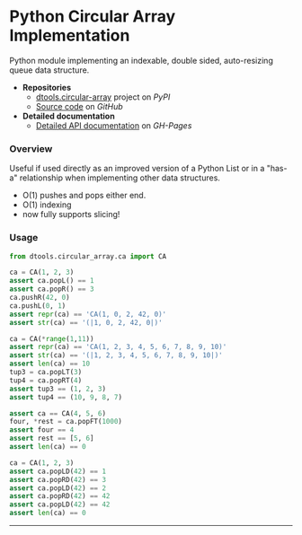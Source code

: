 # Python Circular Array Implementation

Python module implementing an indexable, double sided,
auto-resizing queue data structure.

* **Repositories**
  * [dtools.circular-array][1] project on *PyPI*
  * [Source code][2] on *GitHub*
* **Detailed documentation**
  * [Detailed API documentation][3] on *GH-Pages*

### Overview

Useful if used directly as an improved version of a Python List or in
a "has-a" relationship when implementing other data structures.

* O(1) pushes and pops either end.
* O(1) indexing
* now fully supports slicing!

### Usage

```python
from dtools.circular_array.ca import CA

ca = CA(1, 2, 3)
assert ca.popL() == 1
assert ca.popR() == 3
ca.pushR(42, 0)
ca.pushL(0, 1)
assert repr(ca) == 'CA(1, 0, 2, 42, 0)'
assert str(ca) == '(|1, 0, 2, 42, 0|)'

ca = CA(*range(1,11))
assert repr(ca) == 'CA(1, 2, 3, 4, 5, 6, 7, 8, 9, 10)'
assert str(ca) == '(|1, 2, 3, 4, 5, 6, 7, 8, 9, 10|)'
assert len(ca) == 10
tup3 = ca.popLT(3)
tup4 = ca.popRT(4)
assert tup3 == (1, 2, 3)
assert tup4 == (10, 9, 8, 7)

assert ca == CA(4, 5, 6)
four, *rest = ca.popFT(1000)
assert four == 4
assert rest == [5, 6]
assert len(ca) == 0

ca = CA(1, 2, 3)
assert ca.popLD(42) == 1
assert ca.popRD(42) == 3
assert ca.popLD(42) == 2
assert ca.popRD(42) == 42
assert ca.popLD(42) == 42
assert len(ca) == 0
```

---

[1]: https://pypi.org/project/dtools.circular-array
[2]: https://github.com/grscheller/dtools-circular-array
[3]: https://grscheller.github.io/dtools-namespace-docs/circular-array/
